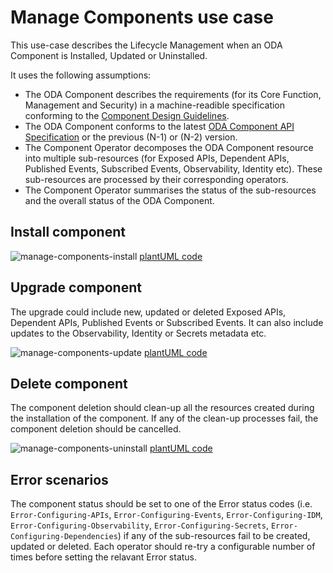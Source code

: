 # Manage Components use case

This use-case describes the Lifecycle Management when an ODA Component is Installed, Updated or Uninstalled.

It uses the following assumptions:

* The ODA Component describes the requirements (for its Core Function, Management and Security) in a machine-readible specification conforming to the [Component Design Guidelines](https://github.com/tmforum-oda/oda-ca-docs/blob/master/ODAComponentDesignGuidelines.md).
* The ODA Component conforms to the latest [ODA Component API Specification](https://github.com/tmforum-oda/oda-canvas/blob/master/charts/oda-crds/templates/oda-component-crd.yaml) or the previous (N-1) or (N-2) version.
* The Component Operator decomposes the ODA Component resource into multiple sub-resources (for Exposed APIs, Dependent APIs, Published Events, Subscribed Events, Observability, Identity etc). These sub-resources are processed by their corresponding operators.
* The Component Operator summarises the status of the sub-resources and the overall status of the ODA Component.

## Install component

![manage-components-install](http://www.plantuml.com/plantuml/proxy?cache=no&src=https://raw.githubusercontent.com/tmforum-oda/oda-canvas/master/usecase-library/pumlFiles/manage-components-install.puml)
[plantUML code](pumlFiles/manage-components-install.puml)

## Upgrade component

The upgrade could include new, updated or deleted Exposed APIs, Dependent APIs, Published Events or Subscribed Events.
It can also include updates to the Observability, Identity or Secrets metadata etc.

![manage-components-update](http://www.plantuml.com/plantuml/proxy?cache=no&src=https://raw.githubusercontent.com/tmforum-oda/oda-canvas/master/usecase-library/pumlFiles/manage-components-update.puml)
[plantUML code](pumlFiles/manage-components-update.puml)

## Delete component

The component deletion should clean-up all the resources created during the installation of the component. If any of the clean-up processes fail, the component deletion should be cancelled.

![manage-components-uninstall](http://www.plantuml.com/plantuml/proxy?cache=no&src=https://raw.githubusercontent.com/tmforum-oda/oda-canvas/master/usecase-library/pumlFiles/manage-components-uninstall.puml)
[plantUML code](pumlFiles/manage-components-uninstall.puml)

## Error scenarios

The component status should be set to one of the Error status codes (i.e. `Error-Configuring-APIs`, `Error-Configuring-Events`, `Error-Configuring-IDM`, `Error-Configuring-Observability`, `Error-Configuring-Secrets`, `Error-Configuring-Dependencies`) if any of the sub-resources fail to be created, updated or deleted. Each operator should re-try a configurable number of times before setting the relavant Error status.


